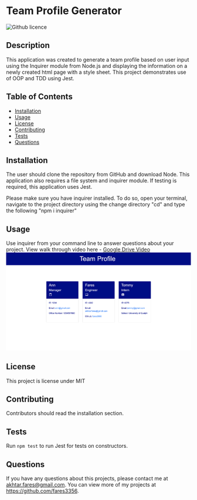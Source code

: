# Team Profile Generator 
![Github licence](http://img.shields.io/badge/license-MIT-blue.svg)

## Description 
This application was created to generate a team profile based on user input using the Inquirer module from Node.js and displaying the information on a newly created html page with a style sheet. This project demonstrates use of OOP and TDD using Jest. 
 
## Table of Contents
* [Installation](#installation)
* [Usage](#usage)
* [License](#license)
* [Contributing](#contributing)
* [Tests](#tests)
* [Questions](#questions)

## Installation 
The user should clone the repository from GitHub and download Node. This application also requires a file system and inquirer module. If testing is required, this application uses Jest. 

Please make sure you have inquirer installed. To do so, open your terminal, navigate to the project directory using the change directory "cd" and type the following "npm i inquirer"

## Usage 
Use inquirer from your command line to answer questions about your project.
View walk through video here - [Google Drive Video](https://drive.google.com/file/d/1lLf7rs5piRZ_Fn6pkSKyW61mWDTRuMH-/view?usp=sharing)<br>
<img src="./assets/image/samplepage.png">

## License 
This project is license under MIT

## Contributing 
Contributors should read the installation section. 

## Tests
Run `npm test` to run Jest for tests on constructors. 

## Questions
If you have any questions about this projects, please contact me at akhtar.fares@gmail.com. You can view more of my projects at https://github.com/fares3356.
